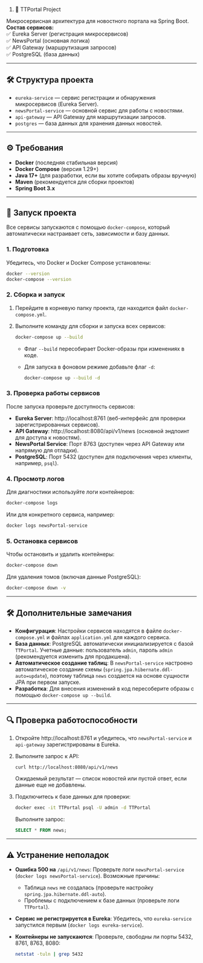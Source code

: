 1. 🚀 TTPortal Project

Микросервисная архитектура для новостного портала на Spring Boot.\
**Состав сервисов:**\
✅ Eureka Server (регистрация микросервисов)\
✅ NewsPortal (основная логика)\
✅ API Gateway (маршрутизация запросов)\
✅ PostgreSQL (база данных)

---

## 🛠 Структура проекта

- `eureka-service` — сервис регистрации и обнаружения микросервисов (Eureka Server).
- `newsPortal-service` — основной сервис для работы с новостями.
- `api-gateway` — API Gateway для маршрутизации запросов.
- `postgres` — база данных для хранения данных новостей.

---

## ⚙️ Требования

- **Docker** (последняя стабильная версия)
- **Docker Compose** (версия 1.29+)
- **Java 17+** (для разработки, если вы хотите собирать образы вручную)
- **Maven** (рекомендуется для сборки проектов)
- **Spring Boot 3.x**

---

## 🚀 Запуск проекта

Все сервисы запускаются с помощью `docker-compose`, который автоматически настраивает сеть, зависимости и базу данных.

### 1. Подготовка

Убедитесь, что Docker и Docker Compose установлены:

```bash
docker --version
docker-compose --version
```

### 2. Сборка и запуск

1. Перейдите в корневую папку проекта, где находится файл `docker-compose.yml`.

2. Выполните команду для сборки и запуска всех сервисов:

   ```bash
   docker-compose up --build
   ```

   - Флаг `--build` пересобирает Docker-образы при изменениях в коде.

   - Для запуска в фоновом режиме добавьте флаг `-d`:

     ```bash
     docker-compose up --build -d
     ```

### 3. Проверка работы сервисов

После запуска проверьте доступность сервисов:

- **Eureka Server**: http://localhost:8761 (веб-интерфейс для проверки зарегистрированных сервисов).
- **API Gateway**: http://localhost:8080/api/v1/news (основной эндпоинт для доступа к новостям).
- **NewsPortal Service**: Порт 8763 (доступен через API Gateway или напрямую для отладки).
- **PostgreSQL**: Порт 5432 (доступен для подключения через клиенты, например, `psql`).

### 4. Просмотр логов

Для диагностики используйте логи контейнеров:

```bash
docker-compose logs
```

Или для конкретного сервиса, например:

```bash
docker logs newsPortal-service
```

### 5. Остановка сервисов

Чтобы остановить и удалить контейнеры:

```bash
docker-compose down
```

Для удаления томов (включая данные PostgreSQL):

```bash
docker-compose down -v
```

---

## 🛠 Дополнительные замечания

- **Конфигурация**: Настройки сервисов находятся в файле `docker-compose.yml` и файлах `application.yml` для каждого сервиса.
- **База данных**: PostgreSQL автоматически инициализируется с базой `TTPortal`. Учетные данные: пользователь `admin`, пароль `admin` (рекомендуется изменить для продакшена).
- **Автоматическое создание таблиц**: В `newsPortal-service` настроено автоматическое создание схемы (`spring.jpa.hibernate.ddl-auto=update`), поэтому таблица `news` создается на основе сущности JPA при первом запуске.
- **Разработка**: Для внесения изменений в код пересоберите образы с помощью `docker-compose up --build`.

---

## 🔍 Проверка работоспособности

1. Откройте http://localhost:8761 и убедитесь, что `newsPortal-service` и `api-gateway` зарегистрированы в Eureka.

2. Выполните запрос к API:

   ```bash
   curl http://localhost:8080/api/v1/news
   ```

   Ожидаемый результат — список новостей или пустой ответ, если данные еще не добавлены.

3. Подключитесь к базе данных для проверки:

   ```bash
   docker exec -it TTPortal psql -U admin -d TTPortal
   ```

   Выполните запрос:

   ```sql
   SELECT * FROM news;
   ```

---

## ⚠️ Устранение неполадок

- **Ошибка 500 на** `/api/v1/news`: Проверьте логи `newsPortal-service` (`docker logs newsPortal-service`). Возможные причины:

   - Таблица `news` не создалась (проверьте настройку `spring.jpa.hibernate.ddl-auto`).
   - Проблемы с подключением к базе данных (проверьте логи `TTPortal`).

- **Сервис не регистрируется в Eureka**: Убедитесь, что `eureka-service` запустился первым (`docker logs eureka-service`).

- **Контейнеры не запускаются**: Проверьте, свободны ли порты 5432, 8761, 8763, 8080:

  ```bash
  netstat -tuln | grep 5432
  ```
